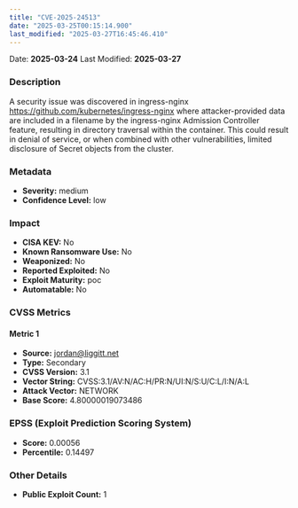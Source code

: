 ```yaml
---
title: "CVE-2025-24513"
date: "2025-03-25T00:15:14.900"
last_modified: "2025-03-27T16:45:46.410"
---
```


Date: **2025-03-24** Last Modified: **2025-03-27**

### Description  
A security issue was discovered in  ingress-nginx https://github.com/kubernetes/ingress-nginx  where attacker-provided data are included in a filename by the ingress-nginx Admission Controller feature, resulting in directory traversal within the container. This could result in denial of service, or when combined with other vulnerabilities, limited disclosure of Secret objects from the cluster.

### Metadata  
- **Severity:** medium
- **Confidence Level:** low

### Impact  
- **CISA KEV:** No
- **Known Ransomware Use:** No
- **Weaponized:** No
- **Reported Exploited:** No
- **Exploit Maturity:** poc
- **Automatable:** No

### CVSS Metrics  

#### Metric 1
- **Source:** jordan@liggitt.net
- **Type:** Secondary
- **CVSS Version:** 3.1
- **Vector String:** CVSS:3.1/AV:N/AC:H/PR:N/UI:N/S:U/C:L/I:N/A:L
- **Attack Vector:** NETWORK
- **Base Score:** 4.80000019073486


### EPSS (Exploit Prediction Scoring System)  
- **Score:** 0.00056
- **Percentile:** 0.14497

### Other Details  
- **Public Exploit Count:** 1
